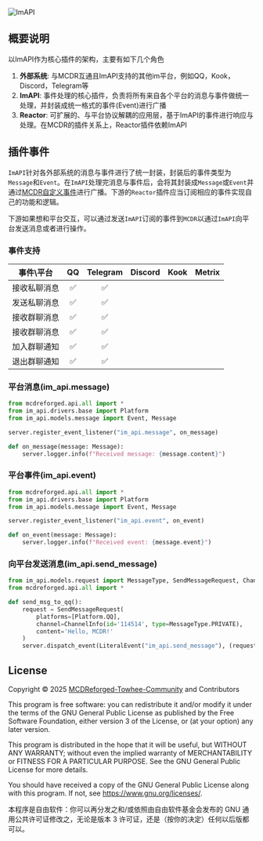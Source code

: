 ![ImAPI](https://socialify.git.ci/MCDReforged-Towhee-Community/ImAPI/image?description=1&font=Inter&forks=1&issues=1&language=1&name=1&owner=1&pattern=Plus&pulls=1&stargazers=1&theme=Auto)

## 概要说明
以ImAPI作为核心插件的架构，主要有如下几个角色

1. **外部系统**: 与MCDR互通且ImAPI支持的其他im平台，例如QQ，Kook，Discord，Telegram等
2. **ImAPI**: 事件处理的核心插件，负责将所有来自各个平台的消息与事件做统一处理，并封装成统一格式的事件(Event)进行广播
3. **Reactor**: 可扩展的、与平台协议解耦的应用层，基于ImAPI的事件进行响应与处理。在MCDR的插件关系上，Reactor插件依赖ImAPI

## 插件事件

`ImAPI`针对各外部系统的消息与事件进行了统一封装，封装后的事件类型为`Message`和`Event`。在`ImAPI`处理完消息与事件后，会将其封装成`Message`或`Event`并通过[MCDR自定义事件](https://docs.mcdreforged.com/zh-cn/latest/plugin_dev/event.html#default-event-listener)进行广播。下游的`Reactor`插件应当订阅相应的事件实现自己的功能和逻辑。

下游如果想和平台交互，可以通过发送`ImAPI`订阅的事件到`MCDR`以通过`ImAPI`向平台发送消息或者进行操作。

### 事件支持

|事件\平台|QQ|Telegram|Discord|Kook|Metrix|
|:-:|:-:|:-:|:-:|:-:|:-:|
|接收私聊消息|✅|✅||||
|发送私聊消息|✅|✅||||
|接收群聊消息|✅|✅||||
|接收群聊消息|✅|✅||||
|加入群聊通知|✅|✅||||
|退出群聊通知|✅|✅||||

### 平台消息(im_api.message)
```python
from mcdreforged.api.all import *
from im_api.drivers.base import Platform
from im_api.models.message import Event, Message

server.register_event_listener("im_api.message", on_message)

def on_message(message: Message):
    server.logger.info(f"Received message: {message.content}")
```
### 平台事件(im_api.event)
```python
from mcdreforged.api.all import *
from im_api.drivers.base import Platform
from im_api.models.message import Event, Message

server.register_event_listener("im_api.event", on_event)

def on_event(message: Message):
    server.logger.info(f"Received event: {message.event}")
```
### 向平台发送消息(im_api.send_message)
```python
from im_api.models.request import MessageType, SendMessageRequest, ChannelInfo
from mcdreforged.api.all import *

def send_msg_to_qq():
    request = SendMessageRequest(
        platforms=[Platform.QQ],
        channel=ChannelInfo(id='114514', type=MessageType.PRIVATE),
        content='Hello, MCDR!'
    )
    server.dispatch_event(LiteralEvent("im_api.send_message"), (request,))
```



## License

Copyright © 2025 [MCDReforged-Towhee-Community](https://github.com/MCDReforged-Towhee-Community) and Contributors

This program is free software: you can redistribute it and/or modify it under the terms of the GNU General Public License as published by the Free Software Foundation, either version 3 of the License, or (at your option) any later version.

This program is distributed in the hope that it will be useful, but WITHOUT ANY WARRANTY; without even the implied warranty of MERCHANTABILITY or FITNESS FOR A PARTICULAR PURPOSE. See the GNU General Public License for more details.

You should have received a copy of the GNU General Public License along with this program. If not, see <https://www.gnu.org/licenses/>.

本程序是自由软件：你可以再分发之和/或依照由自由软件基金会发布的 GNU 通用公共许可证修改之，无论是版本 3 许可证，还是（按你的决定）任何以后版都可以。